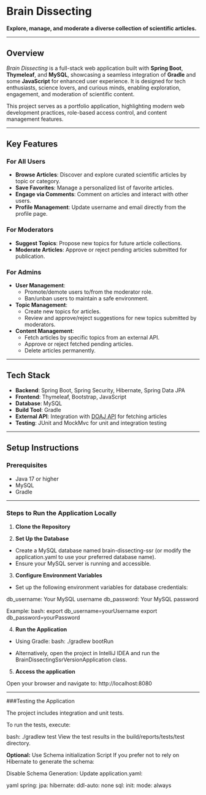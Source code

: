 # **Brain Dissecting**

**Explore, manage, and moderate a diverse collection of scientific articles.**

---

## **Overview**

*Brain Dissecting* is a full-stack web application built with **Spring Boot**, **Thymeleaf**, and **MySQL**, showcasing a seamless integration of **Gradle** and some **JavaScript** for enhanced user experience. It is designed for tech enthusiasts, science lovers, and curious minds, enabling exploration, engagement, and moderation of scientific content.

This project serves as a portfolio application, highlighting modern web development practices, role-based access control, and content management features.

---

## **Key Features**

### **For All Users**
- **Browse Articles**: Discover and explore curated scientific articles by topic or category.
- **Save Favorites**: Manage a personalized list of favorite articles.
- **Engage via Comments**: Comment on articles and interact with other users.
- **Profile Management**: Update username and email directly from the profile page.

### **For Moderators**
- **Suggest Topics**: Propose new topics for future article collections.
- **Moderate Articles**: Approve or reject pending articles submitted for publication.

### **For Admins**
- **User Management**:
  - Promote/demote users to/from the moderator role.
  - Ban/unban users to maintain a safe environment.
- **Topic Management**:
  - Create new topics for articles.
  - Review and approve/reject suggestions for new topics submitted by moderators.
- **Content Management**:
  - Fetch articles by specific topics from an external API.
  - Approve or reject fetched pending articles.
  - Delete articles permanently.

---

## **Tech Stack**

- **Backend**: Spring Boot, Spring Security, Hibernate, Spring Data JPA
- **Frontend**: Thymeleaf, Bootstrap, JavaScript
- **Database**: MySQL
- **Build Tool**: Gradle
- **External API**: Integration with [DOAJ API](https://doaj.org/) for fetching articles
- **Testing**: JUnit and MockMvc for unit and integration testing

---

## **Setup Instructions**

### **Prerequisites**
- Java 17 or higher
- MySQL
- Gradle

---

### Steps to Run the Application Locally

1. **Clone the Repository**

2. **Set Up the Database**
- Create a MySQL database named brain-dissecting-ssr (or modify the application.yaml to use your preferred database name).
- Ensure your MySQL server is running and accessible.

3. **Configure Environment Variables**
- Set up the following environment variables for database credentials:

db_username: Your MySQL username
db_password: Your MySQL password

Example:
bash:
export db_username=yourUsername
export db_password=yourPassword

4. **Run the Application**

- Using Gradle:
bash:
./gradlew bootRun

- Alternatively, open the project in IntelliJ IDEA and run the BrainDissectingSsrVersionApplication class.

5. **Access the application**

Open your browser and navigate to: http://localhost:8080

---

###Testing the Application

The project includes integration and unit tests.

To run the tests, execute:

bash:
./gradlew test
View the test results in the build/reports/tests/test directory.

**Optional:** Use Schema initialization Script
If you prefer not to rely on Hibernate to generate the schema:

Disable Schema Generation: Update application.yaml:

yaml
spring:
  jpa:
    hibernate:
      ddl-auto: none
  sql:
    init:
      mode: always
      
